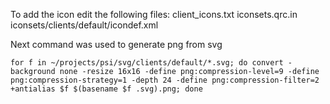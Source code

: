 To add the icon edit the following files:
client_icons.txt
iconsets.qrc.in
iconsets/clients/default/icondef.xml


Next command was used to generate png from svg

```
for f in ~/projects/psi/svg/clients/default/*.svg; do convert -background none -resize 16x16 -define png:compression-level=9 -define png:compression-strategy=1 -depth 24 -define png:compression-filter=2 +antialias $f $(basename $f .svg).png; done
```
